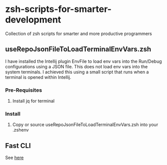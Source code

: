 # zsh-scripts-for-smarter-development
Collection of zsh scripts for smarter and more productive programmers

## useRepoJsonFileToLoadTerminalEnvVars.zsh
I have installed the Intellij plugin EnvFile to load env vars into the Run/Debug configurations using a JSON file. 
This does not load env vars into the system terminals. I achieved this using a small script that runs when a terminal is opened within Intellij.

### Pre-Requisites
1. Install jq for terminal

### Install
1. Copy or source useRepoJsonFileToLoadTerminalEnvVars.zsh into your .zshenv

## Fast CLI
See [here](fast%20cli/README.md)
